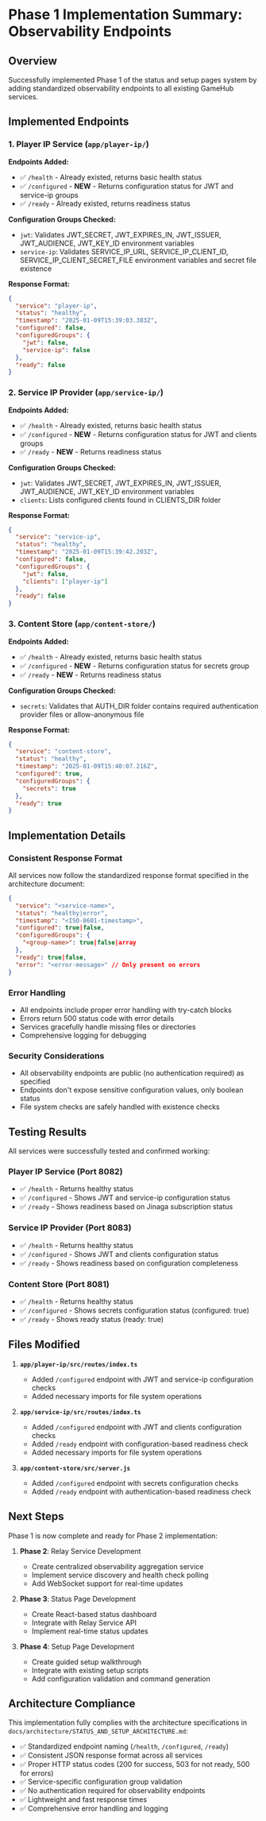 # Phase 1 Implementation Summary: Observability Endpoints

## Overview

Successfully implemented Phase 1 of the status and setup pages system by adding standardized observability endpoints to all existing GameHub services.

## Implemented Endpoints

### 1. Player IP Service (`app/player-ip/`)

**Endpoints Added:**
- ✅ `/health` - Already existed, returns basic health status
- ✅ `/configured` - **NEW** - Returns configuration status for JWT and service-ip groups
- ✅ `/ready` - Already existed, returns readiness status

**Configuration Groups Checked:**
- `jwt`: Validates JWT_SECRET, JWT_EXPIRES_IN, JWT_ISSUER, JWT_AUDIENCE, JWT_KEY_ID environment variables
- `service-ip`: Validates SERVICE_IP_URL, SERVICE_IP_CLIENT_ID, SERVICE_IP_CLIENT_SECRET_FILE environment variables and secret file existence

**Response Format:**
```json
{
  "service": "player-ip",
  "status": "healthy",
  "timestamp": "2025-01-09T15:39:03.383Z",
  "configured": false,
  "configuredGroups": {
    "jwt": false,
    "service-ip": false
  },
  "ready": false
}
```

### 2. Service IP Provider (`app/service-ip/`)

**Endpoints Added:**
- ✅ `/health` - Already existed, returns basic health status
- ✅ `/configured` - **NEW** - Returns configuration status for JWT and clients groups
- ✅ `/ready` - **NEW** - Returns readiness status

**Configuration Groups Checked:**
- `jwt`: Validates JWT_SECRET, JWT_EXPIRES_IN, JWT_ISSUER, JWT_AUDIENCE, JWT_KEY_ID environment variables
- `clients`: Lists configured clients found in CLIENTS_DIR folder

**Response Format:**
```json
{
  "service": "service-ip",
  "status": "healthy",
  "timestamp": "2025-01-09T15:39:42.203Z",
  "configured": false,
  "configuredGroups": {
    "jwt": false,
    "clients": ["player-ip"]
  },
  "ready": false
}
```

### 3. Content Store (`app/content-store/`)

**Endpoints Added:**
- ✅ `/health` - Already existed, returns basic health status
- ✅ `/configured` - **NEW** - Returns configuration status for secrets group
- ✅ `/ready` - **NEW** - Returns readiness status

**Configuration Groups Checked:**
- `secrets`: Validates that AUTH_DIR folder contains required authentication provider files or allow-anonymous file

**Response Format:**
```json
{
  "service": "content-store",
  "status": "healthy",
  "timestamp": "2025-01-09T15:40:07.216Z",
  "configured": true,
  "configuredGroups": {
    "secrets": true
  },
  "ready": true
}
```

## Implementation Details

### Consistent Response Format

All services now follow the standardized response format specified in the architecture document:

```json
{
  "service": "<service-name>",
  "status": "healthy|error",
  "timestamp": "<ISO-8601-timestamp>",
  "configured": true|false,
  "configuredGroups": {
    "<group-name>": true|false|array
  },
  "ready": true|false,
  "error": "<error-message>" // Only present on errors
}
```

### Error Handling

- All endpoints include proper error handling with try-catch blocks
- Errors return 500 status code with error details
- Services gracefully handle missing files or directories
- Comprehensive logging for debugging

### Security Considerations

- All observability endpoints are public (no authentication required) as specified
- Endpoints don't expose sensitive configuration values, only boolean status
- File system checks are safely handled with existence checks

## Testing Results

All services were successfully tested and confirmed working:

### Player IP Service (Port 8082)
- ✅ `/health` - Returns healthy status
- ✅ `/configured` - Shows JWT and service-ip configuration status
- ✅ `/ready` - Shows readiness based on Jinaga subscription status

### Service IP Provider (Port 8083)
- ✅ `/health` - Returns healthy status
- ✅ `/configured` - Shows JWT and clients configuration status
- ✅ `/ready` - Shows readiness based on configuration completeness

### Content Store (Port 8081)
- ✅ `/health` - Returns healthy status
- ✅ `/configured` - Shows secrets configuration status (configured: true)
- ✅ `/ready` - Shows ready status (ready: true)

## Files Modified

1. **`app/player-ip/src/routes/index.ts`**
   - Added `/configured` endpoint with JWT and service-ip configuration checks
   - Added necessary imports for file system operations

2. **`app/service-ip/src/routes/index.ts`**
   - Added `/configured` endpoint with JWT and clients configuration checks
   - Added `/ready` endpoint with configuration-based readiness check
   - Added necessary imports for file system operations

3. **`app/content-store/src/server.js`**
   - Added `/configured` endpoint with secrets configuration checks
   - Added `/ready` endpoint with authentication-based readiness check

## Next Steps

Phase 1 is now complete and ready for Phase 2 implementation:

1. **Phase 2**: Relay Service Development
   - Create centralized observability aggregation service
   - Implement service discovery and health check polling
   - Add WebSocket support for real-time updates

2. **Phase 3**: Status Page Development
   - Create React-based status dashboard
   - Integrate with Relay Service API
   - Implement real-time status updates

3. **Phase 4**: Setup Page Development
   - Create guided setup walkthrough
   - Integrate with existing setup scripts
   - Add configuration validation and command generation

## Architecture Compliance

This implementation fully complies with the architecture specifications in `docs/architecture/STATUS_AND_SETUP_ARCHITECTURE.md`:

- ✅ Standardized endpoint naming (`/health`, `/configured`, `/ready`)
- ✅ Consistent JSON response format across all services
- ✅ Proper HTTP status codes (200 for success, 503 for not ready, 500 for errors)
- ✅ Service-specific configuration group validation
- ✅ No authentication required for observability endpoints
- ✅ Lightweight and fast response times
- ✅ Comprehensive error handling and logging